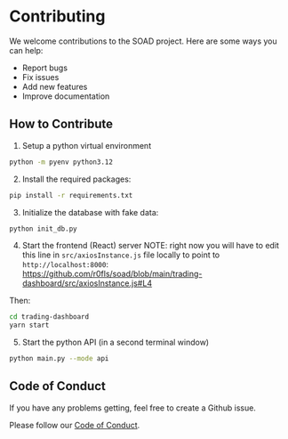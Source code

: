 # Contributing

We welcome contributions to the SOAD project. Here are some ways you can help:

- Report bugs
- Fix issues
- Add new features
- Improve documentation

## How to Contribute
1. Setup a python virtual environment

```bash
python -m pyenv python3.12
```

2. Install the required packages:

```bash
pip install -r requirements.txt
```

3. Initialize the database with fake data:

```bash
python init_db.py
```

4. Start the frontend (React) server
NOTE: right now you will have to edit this line in `src/axiosInstance.js` file locally to point to `http://localhost:8000`:
https://github.com/r0fls/soad/blob/main/trading-dashboard/src/axiosInstance.js#L4

Then:

```bash
cd trading-dashboard
yarn start
```

5. Start the python API (in a second terminal window)

```bash
python main.py --mode api

```

## Code of Conduct

If you have any problems getting, feel free to create a Github issue.

Please follow our [Code of Conduct](https://github.com/r0fls/soad/blob/main/CODE_OF_CONDUCT.md).

